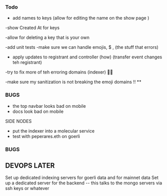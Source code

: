 ### Todo  
  
 
- add names to keys  (allow for editing the name on the show page ) 

-show Created At for keys 
  
-allow for deleting a key that is your own 



-add unit tests 
-make sure we can handle emojis, $ ,  (the stuff that errors) 


 

- apply updates to registrant and controller (how)
(transfer event changes teh registrant)


-try to fix more of teh erroring domains (indexer) 🥒🥒

-make sure my sanitization is not breaking the emoji domains !! **


 



### BUGS 
- the top navbar looks bad  on mobile 
- docs look bad on mobile 




 




SIDE NODES
- put the indexer into a molecular service 
- test with peperares.eth on goerli 



### BUGS 
 


 ## DEVOPS LATER 
 Set up dedicated indexing servers for goerli data and for mainnet data 
 Set up a dedicated server for the backend -- this talks to the mongo servers via ssh keys or whatever 


